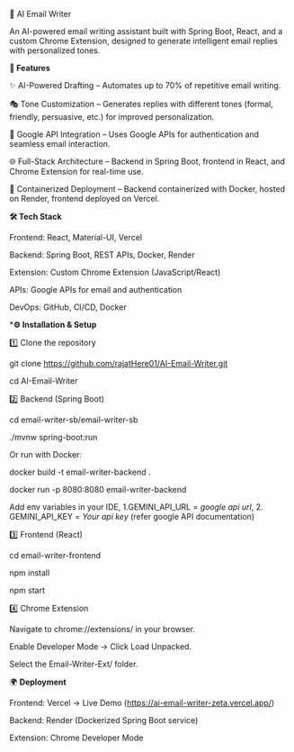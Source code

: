 📧 AI Email Writer

An AI-powered email writing assistant built with Spring Boot, React, and a custom Chrome Extension, designed to generate intelligent email replies with personalized tones.

**🚀 Features**

✨ AI-Powered Drafting – Automates up to 70% of repetitive email writing.

🎭 Tone Customization – Generates replies with different tones (formal, friendly, persuasive, etc.) for improved personalization.

🔗 Google API Integration – Uses Google APIs for authentication and seamless email interaction.

🌐 Full-Stack Architecture – Backend in Spring Boot, frontend in React, and Chrome Extension for real-time use.

🐳 Containerized Deployment – Backend containerized with Docker, hosted on Render, frontend deployed on Vercel.

**🛠️ Tech Stack**

Frontend: React, Material-UI, Vercel

Backend: Spring Boot, REST APIs, Docker, Render

Extension: Custom Chrome Extension (JavaScript/React)

APIs: Google APIs for email and authentication

DevOps: GitHub, CI/CD, Docker





***⚙️ Installation & Setup**

1️⃣ Clone the repository

git clone https://github.com/rajatHere01/AI-Email-Writer.git

cd AI-Email-Writer

2️⃣ Backend (Spring Boot)

cd email-writer-sb/email-writer-sb

./mvnw spring-boot:run

Or run with Docker:

docker build -t email-writer-backend .

docker run -p 8080:8080 email-writer-backend

Add env variables in your IDE, 1.GEMINI_API_URL = _google api url_, 2. GEMINI_API_KEY = _Your api key_ (refer google API documentation)


3️⃣ Frontend (React)

cd email-writer-frontend

npm install

npm start

4️⃣ Chrome Extension

Navigate to chrome://extensions/ in your browser.

Enable Developer Mode → Click Load Unpacked.

Select the Email-Writer-Ext/ folder.



🌍 **Deployment**

Frontend: Vercel → Live Demo (https://ai-email-writer-zeta.vercel.app/)

Backend: Render (Dockerized Spring Boot service)

Extension: Chrome Developer Mode
